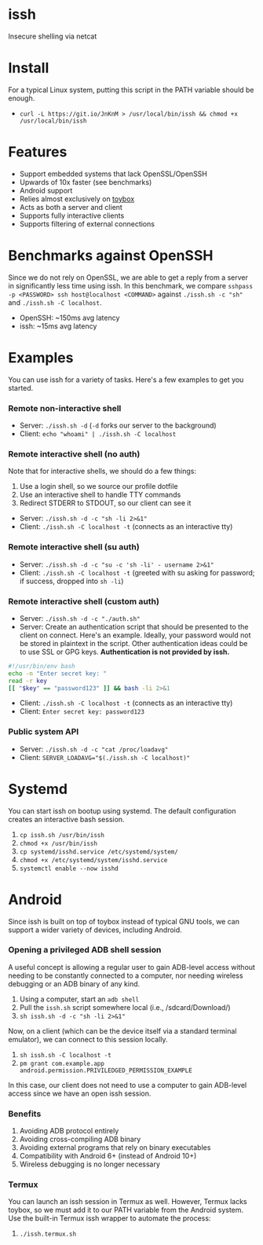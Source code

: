 # issh
Insecure shelling via netcat

# Install
For a typical Linux system, putting this script in the PATH variable should be enough.
- `curl -L https://git.io/JnKnM > /usr/local/bin/issh && chmod +x /usr/local/bin/issh`

# Features
- Support embedded systems that lack OpenSSL/OpenSSH
- Upwards of 10x faster (see benchmarks)
- Android support
- Relies almost exclusively on [toybox](http://landley.net/toybox/about.html)
- Acts as both a server and client
- Supports fully interactive clients
- Supports filtering of external connections

# Benchmarks against OpenSSH
Since we do not rely on OpenSSL, we are able to get a reply from a server in significantly less time using issh. In this benchmark, we compare `sshpass -p <PASSWORD> ssh host@localhost <COMMAND>` against `./issh.sh -c "sh"` and `./issh.sh -C localhost`.

- OpenSSH: ~150ms avg latency
- issh: ~15ms avg latency

# Examples
You can use issh for a variety of tasks. Here's a few examples to get you started.

### Remote non-interactive shell
- Server: `./issh.sh -d` (`-d` forks our server to the background)
- Client: `echo "whoami" | ./issh.sh -C localhost`

### Remote interactive shell (no auth)
Note that for interactive shells, we should do a few things:
1) Use a login shell, so we source our profile dotfile
2) Use an interactive shell to handle TTY commands
3) Redirect STDERR to STDOUT, so our client can see it
- Server: `./issh.sh -d -c "sh -li 2>&1"`
- Client: `./issh.sh -C localhost -t` (connects as an interactive tty)

### Remote interactive shell (su auth)
- Server: `./issh.sh -d -c "su -c 'sh -li' - username 2>&1"`
- Client: `./issh.sh -C localhost -t` (greeted with su asking for password; if success, dropped into `sh -li`)

### Remote interactive shell (custom auth)
- Server: `./issh.sh -d -c "./auth.sh"`
- Server: Create an authentication script that should be presented to the client on connect. Here's an example. Ideally, your password would not be stored in plaintext in the script. Other authentication ideas could be to use SSL or GPG keys. **Authentication is not provided by issh.**
```sh
#!/usr/bin/env bash
echo -n "Enter secret key: "
read -r key
[[ "$key" == "password123" ]] && bash -li 2>&1
```
- Client: `./issh.sh -C localhost -t` (connects as an interactive tty)
- Client: `Enter secret key: password123`

### Public system API
- Server: `./issh.sh -d -c "cat /proc/loadavg"`
- Client: `SERVER_LOADAVG="$(./issh.sh -C localhost)"`

# Systemd
You can start issh on bootup using systemd. The default configuration creates an interactive bash session.
1) `cp issh.sh /usr/bin/issh`
2) `chmod +x /usr/bin/issh`
3) `cp systemd/isshd.service /etc/systemd/system/`
4) `chmod +x /etc/systemd/system/isshd.service`
5) `systemctl enable --now isshd`

# Android
Since issh is built on top of toybox instead of typical GNU tools, we can support a wider variety of devices, including Android.

### Opening a privileged ADB shell session
A useful concept is allowing a regular user to gain ADB-level access without needing to be constantly connected to a computer, nor needing wireless debugging or an ADB binary of any kind.

1) Using a computer, start an `adb shell`
2) Pull the `issh.sh` script somewhere local (i.e., /sdcard/Download/)
3) `sh issh.sh -d -c "sh -li 2>&1"`

Now, on a client (which can be the device itself via a standard terminal emulator), we can connect to this session locally.
1) `sh issh.sh -C localhost -t`
2) `pm grant com.example.app android.permission.PRIVILEDGED_PERMISSION_EXAMPLE`

In this case, our client does not need to use a computer to gain ADB-level access since we have an open issh session.

### Benefits
1) Avoiding ADB protocol entirely
2) Avoiding cross-compiling ADB binary
3) Avoiding external programs that rely on binary executables
4) Compatibility with Android 6+ (instead of Android 10+)
5) Wireless debugging is no longer necessary

### Termux
You can launch an issh session in Termux as well. However, Termux lacks toybox, so we must add it to our PATH variable from the Android system. Use the built-in Termux issh wrapper to automate the process:
1) `./issh.termux.sh`

